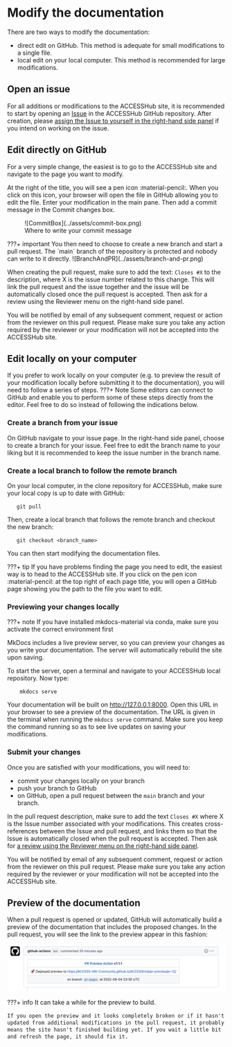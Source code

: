 # Modify the documentation

There are two ways to modify the documentation:

 - direct edit on GitHub. This method is adequate for small modifications to a single file.
 - local edit on your local computer. This method is recommended for large modifications.

## Open an issue

For all additions or modifications to the ACCESSHub site, it is recommended to start by opening an [Issue](https://github.com/ACCESS-NRI-Community/ACCESSHub/issues) in the ACCESSHub GitHub repository. After creation, please [assign the Issue to yourself in the right-hand side panel](https://docs.github.com/en/issues/tracking-your-work-with-issues/assigning-issues-and-pull-requests-to-other-github-users) if you intend on working on the issue.

## Edit directly on GitHub

For a very simple change, the easiest is to go to the ACCESSHub site and navigate to the page you want to modify.

At the right of the title, you will see a pen icon :material-pencil:. When you click on this icon, your browser will open the file in GitHub allowing you to edit the file. Enter your modification in the main pane. Then add a commit message in the Commit changes box.
<figure markdown>
  ![CommitBox](../assets/commit-box.png)
  <figcaption>Where to write your commit message</figcaption>
</figure>
???+ important
    You then need to choose to create a new branch and start a pull request. The `main` branch of the repository is protected and nobody can write to it directly.
    ![BranchAndPR](../assets/branch-and-pr.png)

When creating the pull request, make sure to add the text: `Closes #X` to the description, where X is the issue number related to this change. This will link the pull request and the issue together and the issue will be automatically closed once the pull request is accepted. Then ask for a review using the Reviewer menu on the right-hand side panel.

You will be notified by email of any subsequent comment, request or action from the reviewer on this pull request. Please make sure you take any action required by the reviewer or your modification will not be accepted into the ACCESSHub site. 

## Edit locally on your computer

If you prefer to work locally on your computer (e.g. to preview the result of your modification locally before submitting it to the documentation), you will need to follow a series of steps.
???+ Note
    Some editors can connect to GitHub and enable you to perform some of these steps directly from the editor. Feel free to do so instead of following the indications below.

### Create a branch from your issue

On GitHub navigate to your issue page. In the right-hand side panel, choose to create a branch for your issue. Feel free to edit the branch name to your liking but it is recommended to keep the issue number in the branch name.

### Create a local branch to follow the remote branch

On your local computer, in the clone repository for ACCESSHub, make sure your local copy is up to date with GitHub:
```
   git pull
```
Then, create a local branch that follows the remote branch and checkout the new branch:
```
   git checkout <branch_name>
```

You can then start modifying the documentation files. 

???+ tip
    If you have problems finding the page you need to edit, the easiest way is to head to the ACCESSHub site. If you click on the pen icon :material-pencil: at the top right of each page title, you will open a GitHub page showing you the path to the file you want to edit. 

### Previewing your changes locally

???+ note
    If you have installed mkdocs-material via conda, make sure you activate the correct environment first

MkDocs includes a live preview server, so you can preview your changes as you write your documentation. The server will automatically rebuild the site upon saving.

To start the server, open a terminal and navigate to your ACCESSHub local repository. Now type:
```
    mkdocs serve
```
Your documentation will be built on  http://127.0.0.1:8000. Open this URL in your browser to see a preview of the documentation. The URL is given in the terminal when running the `mkdocs serve` command. Make sure you keep the command running so as to see live updates on saving your modifications.

### Submit your changes

Once you are satisfied with your modifications, you will need to:

 - commit your changes locally on your branch
 - push your branch to GitHub
 - on GitHub, open a pull request between the `main` branch and your branch.

In the pull request description, make sure to add the text `Closes #X` where X is the Issue number associated with your modifications. This creates cross-references between the Issue and pull request, and links them so that the Issue is automatically closed when the pull request is accepted. Then ask for [a review using the Reviewer menu on the right-hand side panel](https://docs.github.com/en/issues/tracking-your-work-with-issues/assigning-issues-and-pull-requests-to-other-github-users).

You will be notified by email of any subsequent comment, request or action from the reviewer on this pull request. Please make sure you take any action required by the reviewer or your modification will not be accepted into the ACCESSHub site. 

## Preview of the documentation

When a pull request is opened or updated, GitHub will automatically build a preview of the documentation that includes the proposed changes. In the pull request, you will see the link to the preview appear in this fashion:

![PRpreview](../assets/site-preview-PR.png)

???+ info
    It can take a while for the preview to build.

    If you open the preview and it looks completely broken or if it hasn't updated from additional modifications in the pull request, it probably means the site hasn't finished building yet. If you wait a little bit and refresh the page, it should fix it.

